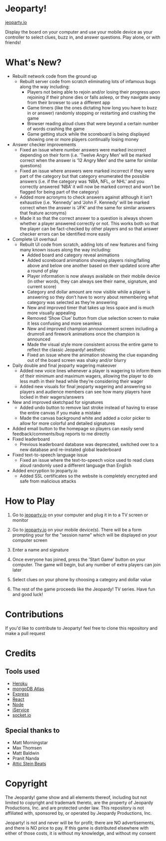 # Jeoparty!
[jeoparty.io](http://jeoparty.io)

Display the board on your computer and use your mobile device as your controller to select clues, buzz in, and answer questions. Play alone, or with friends!

# What's New?
* Rebuilt network code from the ground up
    * Rebuilt server code from scratch eliminating lots of infamous bugs along the way including:
        * Players not being able to rejoin and/or losing their progress upon rejoining if their phone dies or falls asleep, or they navigate away from their browser to use a different app
        * Game timers (like the ones dictating how long you have to buzz in or answer) randomly stopping or restarting and crashing the game
        * Browser reading aloud clues that were beyond a certain number of words crashing the game
        * Game getting stuck while the scoreboard is being displayed showing one or more players continually losing money
* Answer checker improvements
    * Fixed an issue where number answers were marked incorrect depending on their form (i.e. ‘Twelve Angry Men’ will be marked correct when the answer is ‘12 Angry Men’ and the same for similar questions)
    * Fixed an issue where answers were marked incorrect if they were part of the category but that category enumerated the possible answers (i.e. if the category was ‘NBA, NFL, or NHL’ and you correctly answered ‘NBA’ it will now be marked correct and won’t be flagged for being part of the category)
    * Added more acronyms to check answers against although it isn’t exhaustive (i.e. ‘Kennedy’ and ‘John F. Kennedy’ will be marked correct when the answer is ‘JFK’ and the same for similar answers that feature acronyms)
    * Made it so that the correct answer to a question is always shown whether a player answered correctly or not. This works both so that the player can be fact-checked by other players and so that answer checker errors can be identified more easily
* Complete UI overhaul
    * Rebuilt UI code from scratch, adding lots of new features and fixing many known issues along the way including:
        * Added board and category reveal animations
        * Added scoreboard animations showing players rising/falling above and below one another based on their updated score after a round of play
        * Player information is now always available on their mobile device (in other words, they can always see their name, signature, and current score)
        * Category and dollar amount are now visible while a player is answering so they don’t have to worry about remembering what category was selected as they’re answering
        * New and improved timer that takes up less space and is much more visually appealing
        * Removed ‘Show Clue’ button from clue selection screen to make it less confusing and more seamless
        * New and improved champion announcement screen including a drumroll and firework animations once the champion is announced
        * Made the visual style more consistent across the entire game to reflect the classic Jeopardy! aesthetic
        * Fixed an issue where the animation showing the clue expanding out of the board screen was shaky and/or blurry
* Daily double and final jeoparty wagering makeover
    * Added new voice lines whenever a player is wagering to inform them of their minimum and maximum wagers, allowing the player to do less math in their head while they’re considering their wager
    * Added new visuals for final jeoparty wagering and answering so players and audience members can see how many players have locked in their wagers/answers
* New and improved sketchpad for signatures
    * Added undo button to remove last stroke instead of having to erase the entire canvas if you make a mistake
    * Made the canvas background white and added a color picker to allow for more colorful and detailed signatures
* Added email button to the homepage so players can easily send feedback/comments/bug reports to me directly
* Fixed leaderboard
    * Previous leaderboard database was deprecated, switched over to a new database and re-instated global leaderboard
* Fixed text-to-speech language issue
    * Fixed an issue where the text-to-speech voice used to read clues aloud randomly used a different language than English
* Added encryption to jeoparty.io
    * Added SSL certificates so the website is completely encrypted and safe from malicious attacks

# How to Play

1. Go to [jeoparty.io](http://jeoparty.io) on your computer and plug it in to a TV screen or monitor

2. Go to [jeoparty.io](http://jeoparty.io) on your mobile device(s). There will be a form prompting your for the "session name" which will be displayed on your computer screen

3. Enter a name and signature

4. Once everyone has joined, press the 'Start Game' button on your computer. The game will begin, but any number of extra players can join later

5. Select clues on your phone by choosing a category and dollar value

6. The rest of the game proceeds like the Jeopardy! TV series. Have fun and good luck!

# Contributions

If you'd like to contribute to Jeoparty! feel free to clone this repository and make a pull request

# Credits
## Tools used
* [Heroku](https://www.heroku.com)
* [mongoDB Atlas](https://www.mongodb.com/cloud/atlas)
* [Express](https://expressjs.com)
* [React](https://reactjs.org/)
* [Node](https://nodejs.org/en/)
* [jService](http://jservice.io)
* [socket.io](https://socket.io)

## Special thanks to
* Matt Morningstar
* Max Thomsen
* Matt Baldwin
* Pranit Nanda
* [Attic Stein Beats](https://www.youtube.com/user/AtticStein)

# Copyright
The Jeopardy! game show and all elements thereof, including but not limited to copyright and trademark thereto, are the property of Jeopardy Productions, Inc. and are protected under law. This repository is not affiliated with, sponsored by, or operated by Jeopardy Productions, Inc.

Jeoparty! is not and never will be for profit; there are NO advertisements, and there is NO price to pay. If this game is distributed elsewhere with either of those costs, it is without my knowledge, and without my consent
